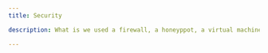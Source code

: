 ```yaml
---
title: Security

description: What is we used a firewall, a honeyppot, a virtual machine and a proxy? Would we be safer?

---
```


